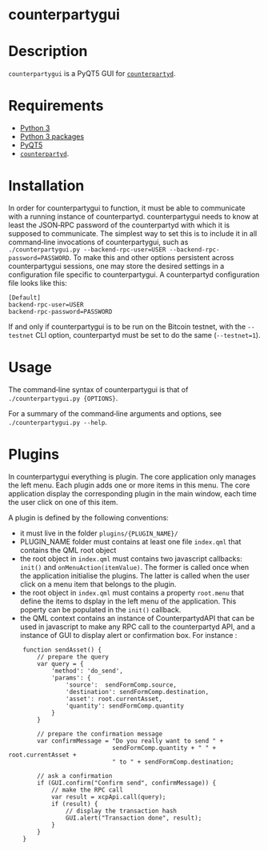counterpartygui
================

# Description
`counterpartygui` is a PyQT5 GUI for [`counterpartyd`](https://github.com/CounterpartyXCP/counterpartyd).

# Requirements
* [Python 3](http://python.org)
* [Python 3 packages](https://github.com/CounterpartyXCP/counterpartygui/blob/master/pip-requirements.txt)
* [PyQT5](http://www.riverbankcomputing.com/software/pyqt/download5)
* [`counterpartyd`](https://github.com/CounterpartyXCP/counterpartyd).

# Installation
In order for counterpartygui to function, it must be able to communicate with a
running instance of counterpartyd.
counterpartygui needs to know at least the JSON‐RPC password of the counterpartyd
with which it is supposed to communicate. The simplest way to set this is to
include it in all command‐line invocations of counterpartygui, such as
`./counterpartygui.py --backend-rpc-user=USER --backend-rpc-password=PASSWORD`. To make this and other
options persistent across counterpartygui sessions, one may store the desired
settings in a configuration file specific to counterpartygui.
A counterpartyd configuration file looks like this:

	[Default]
	backend-rpc-user=USER
	backend-rpc-password=PASSWORD

If and only if counterpartygui is to be run on the Bitcoin testnet, with the
`--testnet` CLI option, counterpartyd must be set to do the same (`--testnet=1`).

# Usage
The command‐line syntax of counterpartygui is that of
`./counterpartygui.py {OPTIONS}`.

For a summary of the command‐line arguments and options, see
`./counterpartygui.py --help`.

# Plugins

In counterpartygui everything is plugin. The core application only manages the left menu. Each plugin adds one or more items in this menu. The core application display the corresponding plugin in the main window, each time the user click on one of this item.

A plugin is defined by the following conventions:

* it must live in the folder `plugins/{PLUGIN_NAME}/`
* PLUGIN_NAME folder must contains at least one file `index.qml` that contains the QML root object
* the root object in `index.qml` must contains two javascript callbacks: `init()` and `onMenuAction(itemValue)`. The former is called once when the application initialise the plugins. The latter is called when the user click on a menu item that belongs to the plugin.
* the root object in `index.qml` must contains a property `root.menu` that define the items to dsplay in the left menu of the application. This poperty can be populated in the `init()` callback. 
* the QML context contains an instance of CounterpartydAPI that can be used in javascript to make any RPC call to the counterpartyd API, and a instance of GUI to display alert or confirmation box. For instance :

```
	function sendAsset() {
		// prepare the query
        var query = {
            'method': 'do_send',
            'params': {
                'source':  sendFormComp.source,
                'destination': sendFormComp.destination,
                'asset': root.currentAsset,
                'quantity': sendFormComp.quantity
            }
        }

        // prepare the confirmation message
        var confirmMessage = "Do you really want to send " +
                             sendFormComp.quantity + " " + root.currentAsset +
                             " to " + sendFormComp.destination;

        // ask a confirmation
        if (GUI.confirm("Confirm send", confirmMessage)) {
        	// make the RPC call
            var result = xcpApi.call(query);
            if (result) {
            	// display the transaction hash
                GUI.alert("Transaction done", result);
            }
        }
    }
```




